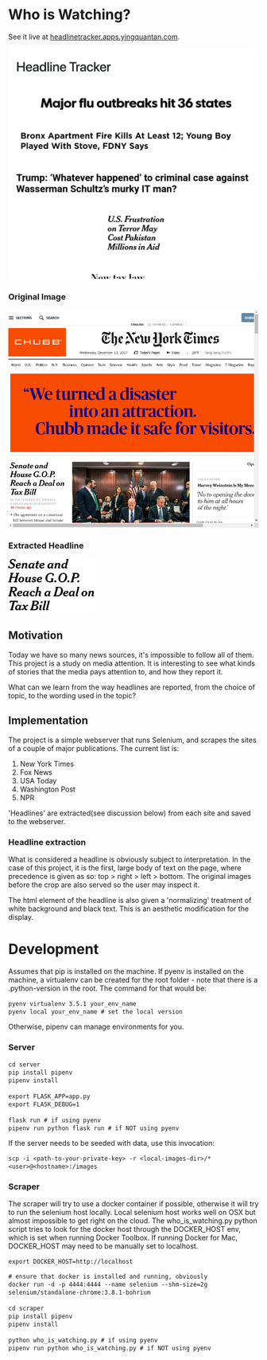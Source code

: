 
# Who is Watching?

See it live at [headlinetracker.apps.yingquantan.com](http://headlinetracker.apps.yingquantan.com).

![Screenshot](headlinetracker_screenshot.png "Screenshot of app")


### Original Image
![Original Image](nytimes.png "New York Times, original")

### Extracted Headline
![Headline Image](nytimes_cropped.png "New York Times, headline")

## Motivation

Today we have so many news sources, it's impossible to follow all of
them. This project is a study on media attention. It is interesting to see what
kinds of stories that the media pays attention to, and how they report it.

What can we learn from the way headlines are reported, from the choice of topic,
to the wording used in the topic?

## Implementation

The project is a simple webserver that runs Selenium, and scrapes the sites of a
couple of major publications. The current list is:
1. New York Times
2. Fox News
3. USA Today
4. Washington Post
5. NPR

'Headlines' are extracted(see discussion below) from each site and saved to the
webserver.

### Headline extraction
What is considered a headline is obviously subject to interpretation. In the
case of this project, it is the first, large body of text on the page, where
precedence is given as so: top > right > left > bottom. The original images
before the crop are also served so the user may inspect it.

The html element of the headline is also given a 'normalizing' treatment of
white background and black text. This is an aesthetic modification for the
display.


# Development

Assumes that pip is installed on the machine. If pyenv is installed on the
machine, a virtualenv can be created for the root folder - note that there is a
.python-version in the root. The command for that would be:

```
pyenv virtualenv 3.5.1 your_env_name
pyenv local your_env_name # set the local version
```

Otherwise, pipenv can manage environments for you.


### Server
```
cd server
pip install pipenv
pipenv install

export FLASK_APP=app.py
export FLASK_DEBUG=1

flask run # if using pyenv
pipenv run python flask run # if NOT using pyenv

```
If the server needs to be seeded with data, use this invocation:
```
scp -i <path-to-your-private-key> -r <local-images-dir>/* <user>@<hostname>:/images
```

### Scraper

The scraper will try to use a docker container if possible, otherwise it will try
to run the selenium host locally. Local selenium host works well on OSX but
almost impossible to get right on the cloud. The who_is_watching.py python
script tries to look for the docker host through the DOCKER_HOST env, which is
set when running Docker Toolbox. If running Docker for Mac, DOCKER_HOST may need
to be manually set to localhost.
```
export DOCKER_HOST=http://localhost
```

```
# ensure that docker is installed and running, obviously
docker run -d -p 4444:4444 --name selenium --shm-size=2g selenium/standalone-chrome:3.8.1-bohrium

cd scraper
pip install pipenv
pipenv install

python who_is_watching.py # if using pyenv
pipenv run python who_is_watching.py # if NOT using pyenv
```
